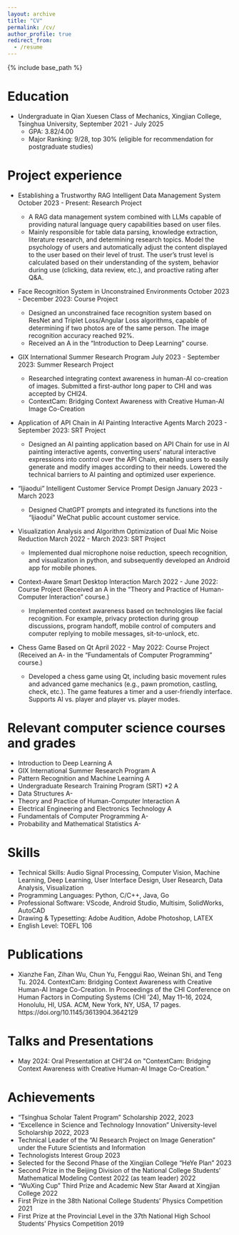 ```yaml
---
layout: archive
title: "CV"
permalink: /cv/
author_profile: true
redirect_from:
  - /resume
---
```


{% include base_path %}

Education
======
* Undergraduate in Qian Xuesen Class of Mechanics, Xingjian College, Tsinghua University, September 2021 - July 2025
  * GPA: 3.82/4.00
  * Major Ranking: 9/28, top 30% (eligible for recommendation for postgraduate studies)

Project experience
======
* Establishing a Trustworthy RAG Intelligent Data Management System
October 2023 - Present: Research Project
  * A RAG data management system combined with LLMs capable of providing natural language query capabilities based on user files.
  * Mainly responsible for table data parsing, knowledge extraction, literature research, and determining research topics. Model the psychology of users and automatically adjust the content displayed to the user based on their level of trust. The user’s trust level is calculated based on their understanding of the system, behavior during use (clicking, data review, etc.), and proactive rating after Q&A.

* Face Recognition System in Unconstrained Environments
October 2023 - December 2023: Course Project
  * Designed an unconstrained face recognition system based on ResNet and Triplet Loss/Angular Loss algorithms, capable of determining if two photos are of the same person. The image recognition accuracy reached 92%.
  * Received an A in the “Introduction to Deep Learning” course.


* GIX International Summer Research Program
July 2023 - September 2023: Summer Research Project
  * Researched integrating context awareness in human-AI co-creation of images. Submitted a first-author long paper to CHI and was accepted by CHI24.
  * ContextCam: Bridging Context Awareness with Creative Human-AI Image Co-Creation

* Application of API Chain in AI Painting Interactive Agents
March 2023 - September 2023: SRT Project
  * Designed an AI painting application based on API Chain for use in AI painting interactive agents, converting users’ natural interactive expressions into control over the API Chain, enabling users to easily generate and modify images according to their needs. Lowered the technical barriers to AI painting and optimized user experience.

* “Ijiaodui” Intelligent Customer Service Prompt Design
January 2023 - March 2023
  * Designed ChatGPT prompts and integrated its functions into the “Ijiaodui” WeChat public account customer service.

* Visualization Analysis and Algorithm Optimization of Dual Mic Noise Reduction
March 2022 - March 2023: SRT Project
  * Implemented dual microphone noise reduction, speech recognition, and visualization in python, and subsequently developed an Android app for mobile phones.

* Context-Aware Smart Desktop Interaction
March 2022 - June 2022: Course Project (Received an A in the “Theory and Practice of Human-Computer Interaction” course.)
  * Implemented context awareness based on technologies like facial recognition. For example, privacy protection during group discussions, program handoff, mobile control of computers and computer replying to mobile messages, sit-to-unlock, etc.

* Chess Game Based on Qt
April 2022 - May 2022: Course Project (Received an A- in the “Fundamentals of Computer Programming” course.)
  * Developed a chess game using Qt, including basic movement rules and advanced game mechanics (e.g., pawn promotion, castling, check, etc.). The game features a timer and a user-friendly interface. Supports AI vs. player and player vs. player modes.

Relevant computer science courses and grades
======
* Introduction to Deep Learning A
* GIX International Summer Research Program A
* Pattern Recognition and Machine Learning A
* Undergraduate Research Training Program (SRT) *2 A
* Data Structures A-
* Theory and Practice of Human-Computer Interaction A
* Electrical Engineering and Electronics Technology A
* Fundamentals of Computer Programming A-
* Probability and Mathematical Statistics A-

Skills
======
* Technical Skills: Audio Signal Processing, Computer Vision, Machine Learning, Deep Learning, User Interface Design, User Research, Data Analysis, Visualization
* Programming Languages: Python, C/C++, Java, Go
* Professional Software: VScode, Android Studio, Multisim, SolidWorks, AutoCAD
* Drawing & Typesetting: Adobe Audition, Adobe Photoshop, LATEX
* English Level: TOEFL 106

Publications
======
<ul>
  <li>Xianzhe Fan, Zihan Wu, Chun Yu, Fenggui Rao, Weinan Shi, and Teng Tu. 2024. ContextCam: Bridging Context Awareness with Creative Human-AI Image Co-Creation. In Proceedings of the CHI Conference on Human Factors in Computing Systems (CHI ’24), May 11–16, 2024, Honolulu, HI, USA. ACM, New York, NY, USA, 17 pages. https://doi.org/10.1145/3613904.3642129</li>
</ul>

Talks and Presentations
======
<ul>
  <li>May 2024: Oral Presentation at CHI'24 on "ContextCam: Bridging Context Awareness with Creative Human-AI Image Co-Creation."</li>
</ul>

Achievements
======
* “Tsinghua Scholar Talent Program” Scholarship 2022, 2023
* “Excellence in Science and Technology Innovation” University-level Scholarship 2022, 2023
* Technical Leader of the “AI Research Project on Image Generation” under the Future Scientists and Information
* Technologists Interest Group 2023
* Selected for the Second Phase of the Xingjian College “HeYe Plan” 2023
* Second Prize in the Beijing Division of the National College Students’ Mathematical Modeling Contest 2022 (as team leader) 2022
* “WuXing Cup” Third Prize and Academic New Star Award at Xingjian College 2022
* First Prize in the 38th National College Students’ Physics Competition 2021
* First Prize at the Provincial Level in the 37th National High School Students’ Physics Competition 2019
